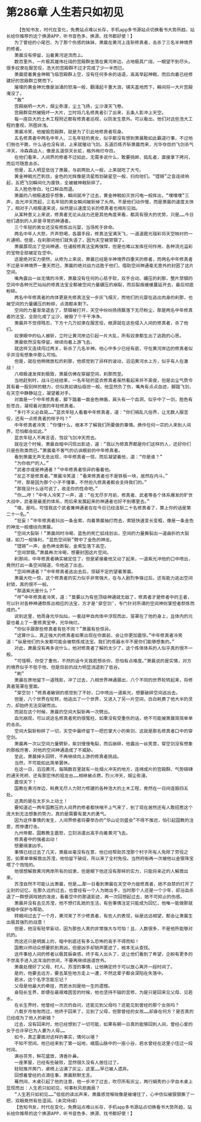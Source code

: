 # 第286章 人生若只如初见
        【告知书友，时代在变化，免费站点难以长存，手机app多书源站点切换看书大势所趋，站长给你推荐的这个换源APP，听书音色多、换源、找书都好使！】
       为了曾经的小尾巴、为了那个伤感的妹妹，萧晨在黄河上连斩修真者，击杀了三名半神境界的修者。
       萧晨没有停留，沿着黄河逆流而上。
       数百里外，一片极其雄伟壮阔的宫殿群坐落在黄河岸边，占地极其广阔，一眼望不到尽头。很多奴隶在服苦役，浩大的宫殿群不过才完成了少一半而已。
       萧晨提着黄金神戟飞临宫殿群上空，没有任何多余的话语，高高举起神戟，而后向着已经修建好的宫殿群立劈而下。
       璀璨的黄金神光像是汹涌的怒海一般，翻涌起千重大浪，铺天盖地而下，瞬间将一大片宫殿淹没了。
       “轰”
       宫殿崩坍一大片，烟尘弥漫，尘土飞扬，尘沙漫天飞卷。
       宫殿群突然被毁坏一大片，立时将几名修真者引了出来，五条人影冲上天空。
       每一座巨大的土木工程附近都有修真者巡视，以防发生意外。可以看出，他们对这些浩大工程的重视，所图非浅。
       萧晨冷笑，他摧毁宫殿群，就是为了引此地修真者现身。
       五名修真者中两名中年人、三名年轻的男女，似乎都没有想到萧晨敢如此霸道行事，不过他们倒也干脆，什么话也没有说，上来就催动飞剑。五道匹练齐斩萧晨而来，光华夺目的飞剑杀气冲天，冷森森迫人，像是五道惊天长虹，格外绚烂夺目。
       在他们看来，人间界的修者不过如此，无需多说什么，敢要挑衅、捣乱者，直接拿下拷问，而后可随意击杀。
       但是，五人明显低估了萧晨，与前两批人一般，上来就吃了大亏。
       黄金神戟光芒刺目，金色的光辉像是流星雨划破星空一般，扫向他们。“铿锵”之音连续响起，五把飞剑瞬间化为废铁，全被被神戟斩碎了。
       五人脸色惨白，吐口鲜血而退。
       萧晨的八相极速超乎想象，瞬间就冲了过去，黄金神戟如灭世闪电一般挥出，“噗噗噗”三声，血光冲天而起，三名年轻的男女瞬间被斩掉了头颅。不是他们动作慢，而是萧晨的速度太快了，相对于八相极速来说，纵然是以速度见长的修真者也相形见拙。
       从某种意义上来说，修真者无论从战力还是其他角度来看，都具有很大的优势，只是……今日他们遇到的人非是寻常的神通者。
       三个年轻的男女还没有修炼出元婴，当场死于非命。
       两名中年人大怒，齐声怒喝，各展手段，修真法宝满天飞，一道道霞光瑞彩将天空映衬的一片通明。但是，在刹那间他们就失语了，因为天空被禁锢了。
       萧晨展现出了空间神通，任诸般修真法宝再强悍，但是也难以发挥任何作用，各种流光溢彩的宝物全部被定在空中。
       这是绝对实力使然，从修为上来说，萧晨已经是半神境界四重天的修者，而两名中年修真者不过是半神境界一重天而已，萧晨的绝对战力远胜于他们，借助空间神通毫无意外的封困了这片空间。
       嘴角露出一丝无情的冷笑，萧晨没有任何的心慈手软，双手合动、碾压的刹那，整片禁锢的空间中各种光芒灿灿的修真法宝全都被空间力量碾压的崩裂，而后裂痕缓缓蔓延开去，最后彻底粉碎。
       两名中年修真者的肉体更是先修真法宝一步灰飞烟灭，而他们的元婴在逃出肉身的刹那，也被空间的力量碾压的粉碎，点滴都未剩下。
       空间的力量渐渐退去了，禁锢被打开，天空中纷纷扬扬飘落下无尽粉尘，那是两名中年修真者的法宝，全部化成了尘沙，被毁了个干干净净。
       萧晨并不觉得残忍，下方十几万奴隶在服苦役，根源就在这些侵入人间的修真者，杀了他们。
       奴隶眼中的仙人被斩，立时让黄河岸边引起一片大乱，所有奴隶都生出了逃跑的心思。
       萧晨依然没有停留，继续向着上游飞去。
       就这样又连续闯过两关，斩杀了几名半神。他心中多少已经有底，守在黄河岸边的修真者似乎并没有想象中那么可怕。
       但是，就在他稍微放松的刹那，他感觉到了异样的波动，滔滔黄河水上方，似乎有人在激战！
       八相极速发挥到极致，萧晨仿佛在穿越空间，刹那而至。
       当他赶到时，战斗已经结束，一名年轻的蓝衣修真者虽然看起来并不英俊，但是出尘气质令其有着一股别样的魅力，仿似真如谪仙临世一般。他显然负了伤，嘴角有点点血迹，脚踏飞剑，在天空中静静站立，凝望着对手。
       对面是一个中年修真者，脚下踏着一面金色神盾，肩头有一个血洞，似乎中了一剑，脸色有些苍白，凝视着对面的年轻修真者。
       “多行不义必自毙……”蓝衣年轻人看着中年修真者，道：“你们祸乱凡俗界，让无数人服苦役，还有一点修真者的样子吗？”
       中年修真者冷笑：“你懂什么，根本不了解我们所要做的事情。换作任何一宗的人来到人间界，恐怕都会如此。”
       蓝衣年轻人不再言语，驾驭飞剑冲天而去。
       就在这个时候，萧晨自暗中闪现出影迹，道：“我以为修真界都是你们这样的人，还好你们只是些败类而已。”萧晨毫不客气的讥讽眼前的中年修真者。
       看到萧晨无声无息出现，中年修真者一惊，而后凝望着他，道：“你是谁？”
       “为你收尸的人。”
       “武者亦或是神通者？”中年修真者惊异的看着他。
       “反正不是修真者。”萧晨冷笑道：“看来修真者也不是铁板一块，居然在内斗。”
       “哼，那是因为那个小子不懂事，不然但凡修真者都会支持我们的。”
       “那我没什么话可说了，收走你的性命吧。”
       “你……哼！”中年人冷笑了一声，道：“在无尽岁月前，修真者、武者等各个体系爆发的旷世大战中，武者是最差的体系，而后来发展起来的神通者也好不到哪里去。”
       “哦，是吗，可惜我这个武者兼神通者在在今日已经连斩二十名修真者了，算上你的话是第二十一名。”
       “狂妄！”中年修真者抖出一条金索，向着萧晨抽打而去，索链快速变长变粗，像是一条金色的神龙一般缠绕向萧晨。
       “空间大裂斩！”萧晨同时冷喝，蓝色的死亡弧线划出，空间的力量撕裂出一道曲折的大裂缝，如刀一般锋利，“蓝色空间斩”劈中了金色的神龙。
       “铿锵”一声，金色神龙断裂，金索坠落下高空。
       “空间禁锢。”萧晨再次冷喝，想要封困这片空间。
       刹那间，中年修真者确实被定住了，但是紧接着他又动了起来，一道紫光冲他的口中喷出，竟然打出一条空间隧道，令他逃了出去。
       “空间神通者？”中年修真者逃出去后，惊疑不定的望着萧晨。
       萧晨大吃一惊，这个修真者的实力似乎非常强大，在与人剧烈争锋过后，还有能力逃出空间封锁，真的很不一般。
       “那道紫光是什么？”
       “哼”中年修真者冷笑，道：“莫要以为有些顶级神通就无敌了，修真者才是修者中的王者，可以针对各种神通祭炼出相应的法宝，方才是‘穿空剑’，专门针对所谓的空间神则掌控者祭炼而成的。”
       说到这里，他周身光华灿灿，一套战甲自肉体中浮现而出，笼罩在了他的身上，且体内的元婴也着上了一重修真宝甲，光华绚烂。
       “你似乎跟那些修真者有些不同？”萧晨有些惊异。
       “这算什么，真正强大的修真者如果出现在你面前，会让你更加震惊。”中年修真者冷笑道：“纵是他们的头发都可能会被祭炼成法宝。我们的炼器水平不是你们能够想象的。”
       对此，萧晨没有再多说什么，他对修真者了解的太少了，这个炼体体系的人似乎真的很不一般。
       “可惜啊，你受了重伤，不然的话今天我若想杀你，恐怕有点难度。”萧晨说的是实情，对方的境界似乎不低于他，但是目前的战力明显消退到了低谷。
       “刷”
       萧晨在原地留下一道残影，冲了过去，八相世界神通展出，八个不同的世界轮转起来，将修真者笼罩在里面。
       “穿空剑！”修真者敏锐的感觉到了不妙，口中喷出一道紫光，想要破碎空间逃出去。
       但是，八个世界在轮转，他逃出了一个世界，又进入了另一片空间，白白耗费了他大半的灵力，却始终无法突破而出。
       而就在这个时候，萧晨的空间大裂斩再一次劈出。
       血光崩现，可以说这名修真者死的很冤枉，如果没有受重伤的话，绝不可能被萧晨简简单单的击杀。
       空间大裂斩粉碎了一切，天空中最终留下一把巴掌大小的紫剑，这就是那名修真者口中的穿空剑。
       萧晨再一次以空间力量劈斩，紫剑慢慢龟裂，而后崩碎，他露出一丝笑意，穿空剑没有想象的那般厉害，对他的空间神通造成了不威胁。
       至此，萧晨掉头回转，不再继续向上游的修真者挑战。
       当然，不可能如此简单罢休。
       在这一日，滔滔黄河，每隔数百里就有一处烟火冲天的地方，连绵成片的宫殿群、气势磅礴的通天死桥、还有那宏伟的祖龙台……相继被点燃，烈火冲天，烟尘弥漫。
       震惊天下！
       国教在黄河岸边，耗费无尽人力财力修建的各种浩大的土木工程，竟然在一日间连毁四五处。
       这真的是在太岁头上动土！
       要知道近一两年国教压的人间界的修者都快喘不上气来了，到了现在居然还有人敢招惹这个庞大到无法想象的势力，真的是需要有莫大的勇气。
       因为这件事情的发生，人间界修者将要举办的“华山论剑盛会”不得不推迟，怕引起国教的注意，而惨遭打击。
       九州帝都，国教教主震怒，立刻派遣出高手向着黄河飞去。
       修真者中的强者出动！
       想要缉拿凶手。
       事情已经过去了几天，萧晨丝毫没有在意，他已经帮助苏滢那个村子所有人免除了劳役之苦。如果单单解救出苏滢，他怕留下破绽，所以来了全村免役。当然府衙再一次被他以金银珠宝喂了个饱饱的。
       他很想解救黄河两岸所有的奴隶，但是眼下他还没有那样的实力，只能将亲近的人解救出来。
       苏滢自然不可能认出萧晨，但是……那一日看到萧晨在天空中力敌修真者，她不自禁的打开了尘封的记忆。在那久远的过去，也曾经有一个人为她出手，当时那个人还是一个少年，却浴血杀退了一群想调戏她的泼皮，看着空中的那道影迹，再一次回想起过去，她不可抑止的伤感。
       萧晨并没有去见苏滢，他不想打乱她的生活，有些事情注定只能成为回忆，他唯一能做那就是暗中保护与帮助。
       转眼间过去了一个月，黄河来了不少修真者，有些人的表现，纵是远远相望，都会让萧晨生出极其强烈的战意！
       但是，他没有轻举妄动，因为那些人真的非常强大与可怕！且，人数很多，不是他所能够对抗的。
       而这还只是明面上的，暗中到底还有多么恐怖的高手不得而知！
       国教兴师动众想要抓到真凶，但是凶手却销声匿迹了，根本无从查找。
       这件事给人间的修者以极其振奋感，终于有人出头了，这让他们看到了希望，企盼有更多的不世高手进入这浑浊的世间，不要再继续逍遥世外。
       萧晨处理好了父母、村人、苏滢的事情，让他确定终于可以放心离开一段时间了。
       是的，他要去远方，要去某些地方走上一遭，不然这辈子都会深陷在失落中。
       若水，这个名字怎能忘记？
       父母是他最大的牵挂，而若水则是他一生的遗憾。
       身陷长生界，即便在最艰难困苦的时候，他也坚持不辍的苦修，为是只是回来见父母、见若水。
       在长生界时，他曾经一次次的自问，还能见到父母吗？还能见到曾经的那个女孩吗？
       八载岁月匆匆而过，他终于回来了，见到了父母，但那曾经的女孩……却身在何方？是否真的已经成为了他人的新娘？
       过去，没有回来时，他已经想到了一切可能，如果有朝一日真的能够回到人间，曾经心爱的女子也许早已为人妻为人母……
       如今，真正要面对这样的事实，情何以堪？
       不知不觉间，他已经来到了第一站地，峨眉山脉中的一座小谷，若水曾经在这里小住过一段时间。
       满谷芬芳，鲜花盛放，清香扑鼻。
       一座茅屋，已经有些破败，显然很久没有人居住过了。
       轻轻推开房门，桌椅上沾满了灰尘，这里……早已被人遗弃。
       回想着曾经的点滴往事，萧晨默默无言。
       蓦然间，木桌引起了他的注意，他一步冲了过去，吹尽所有灰尘，两行娟秀的小字自木桌上显现而出：人生若只如初见，何事秋风悲画扇？
       “人生若只如初见……”低低的读出声来，萧晨感觉喉咙像是被堵住了，心中仿似被狠狠撕了一把，双眼竟然有些湿润。（未完待续）
       【告知书友，时代在变化，免费站点难以长存，手机app多书源站点切换看书大势所趋，站长给你推荐的这个换源APP，听书音色多、换源、找书都好使！】